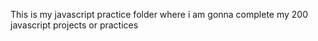 This is my javascript practice folder where i am gonna complete my 200 javascript projects or practices 
